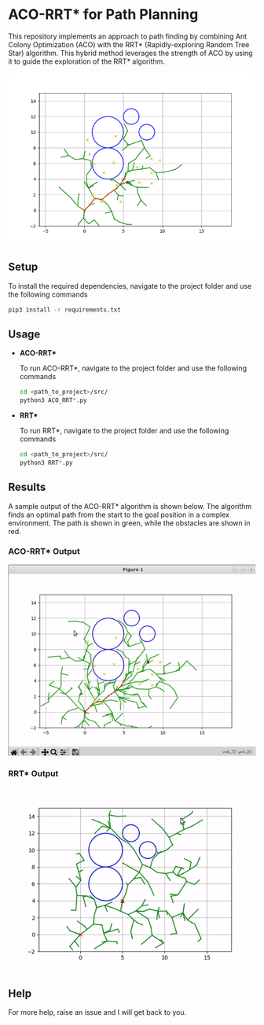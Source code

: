 # ACO-RRT* for Path Planning

This repository implements an approach to path finding by combining Ant Colony Optimization (ACO) with the RRT* (Rapidly-exploring Random Tree Star) algorithm. This hybrid method leverages the strength of ACO by using it to guide the exploration of the RRT* algorithm.

![ACO-RRT*](img/output.png)

## Setup

To install the required dependencies, navigate to the project folder and use the following commands

```bash
pip3 install -r requirements.txt
```

## Usage

* **ACO-RRT\*** 
    
    To run ACO-RRT*, navigate to the project folder and use the following commands
  
    ```bash
    cd <path_to_project>/src/
    python3 ACO_RRT*.py
    ```

* **RRT\***

    To run RRT*, navigate to the project folder and use the following commands
  
    ```bash
    cd <path_to_project>/src/
    python3 RRT*.py
    ```

## Results

A sample output of the ACO-RRT* algorithm is shown below. The algorithm finds an optimal path from the start to the goal position in a complex environment. The path is shown in green, while the obstacles are shown in red.

### ACO-RRT* Output
![ACO-RRT*](img/recording.gif)


### RRT* Output

![RRT*](img/recording2.gif)

## Help

For more help, raise an issue and I will get back to you.
    
